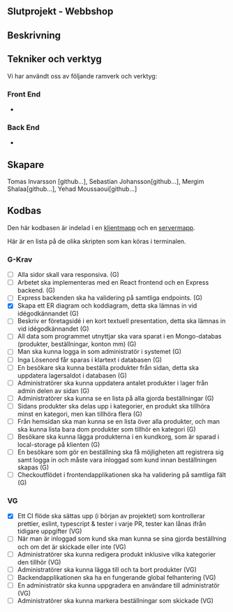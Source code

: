 ## Slutprojekt - Webbshop

## Beskrivning

## Tekniker och verktyg

Vi har användt oss av följande ramverk och verktyg:

### Front End

-

### Back End

-

## Skapare

Tomas Invarsson [github...], Sebastian Johansson[github...], Mergim Shalaa[github...], Yehad Moussaoui[github...]

## Kodbas

Den här kodbasen är indelad i en [klientmapp](./client/) och en [servermapp](./server/).

Här är en lista på de olika skripten som kan köras i terminalen.

### G-Krav

- [ ] Alla sidor skall vara responsiva. (G)
- [ ] Arbetet ska implementeras med en React frontend och en Express backend. (G)
- [ ] Express backenden ska ha validering på samtliga endpoints. (G)
- [x] Skapa ett ER diagram och koddiagram, detta ska lämnas in vid idégodkännandet (G)
- [ ] Beskriv er företagsidé i en kort textuell presentation, detta ska lämnas in vid idégodkännandet (G)
- [ ] All data som programmet utnyttjar ska vara sparat i en Mongo-databas (produkter, beställningar, konton mm) (G)
- [ ] Man ska kunna logga in som administratör i systemet (G)
- [ ] Inga Lösenord får sparas i klartext i databasen (G)
- [ ] En besökare ska kunna beställa produkter från sidan, detta ska uppdatera lagersaldot i databasen (G)
- [ ] Administratörer ska kunna uppdatera antalet produkter i lager från admin delen av sidan (G)
- [ ] Administratörer ska kunna se en lista på alla gjorda beställningar (G)
- [ ] Sidans produkter ska delas upp i kategorier, en produkt ska tillhöra minst en kategori, men kan tillhöra flera (G)
- [ ] Från hemsidan ska man kunna se en lista över alla produkter, och man ska kunna lista bara dom produkter som tillhör en kategori (G)
- [ ] Besökare ska kunna lägga produkterna i en kundkorg, som är sparad i local-storage på klienten (G)
- [ ] En besökare som gör en beställning ska få möjligheten att registrera sig samt logga in och måste vara inloggad som kund innan beställningen skapas (G)
- [ ] Checkoutflödet i frontendapplikationen ska ha validering på samtliga fält (G)
### VG

- [x] Ett CI flöde ska sättas upp (i början av projektet) som kontrollerar prettier, eslint, typescript & tester i varje PR, tester kan lånas ifrån tidigare uppgifter (VG)
- [ ] När man är inloggad som kund ska man kunna se sina gjorda beställning och om det är skickade eller inte (VG)
- [ ] Administratörer ska kunna redigera produkt inklusive vilka kategorier den tillhör (VG)
- [ ] Administratörer ska kunna lägga till och ta bort produkter (VG)
- [ ] Backendapplikationen ska ha en fungerande global felhantering (VG)
- [ ] En administratör ska kunna uppgradera en användare till administratör (VG)
- [ ] Administratörer ska kunna markera beställningar som skickade (VG)